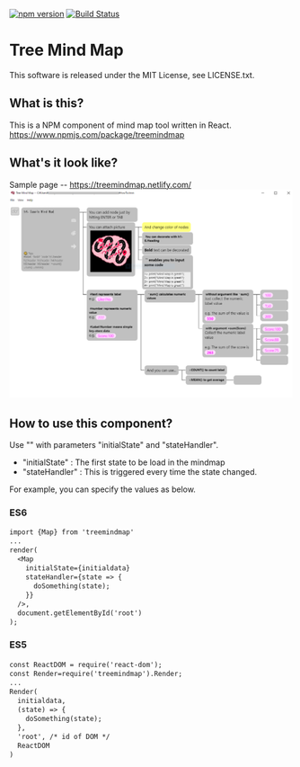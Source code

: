 [![npm version](https://badge.fury.io/js/treemindmap.svg)](https://badge.fury.io/js/treemindmap)
[![Build Status](https://travis-ci.org/3yaa3yaa/TreeMindMap.svg?branch=master)](https://travis-ci.org/3yaa3yaa/TreeMindMap)
# Tree Mind Map
This software is released under the MIT License, see LICENSE.txt.

## What is this?

This is a NPM component of mind map tool written in React.
https://www.npmjs.com/package/treemindmap

## What's it look like?
Sample page -- https://treemindmap.netlify.com/
![howto](https://github.com/3yaa3yaa/TreeMindMap/blob/master/howto.png)


## How to use this component?
Use "<Map />" with parameters "initialState" and "stateHandler".
* "initialState" : The first state to be load in the mindmap 
* "stateHandler" : This is triggered every time the state changed.

For example, you can specify the values as below.

### ES6
```
import {Map} from 'treemindmap'
...
render(
  <Map
    initialState={initialdata}
    stateHandler={state => {
      doSomething(state);
    }}
  />,
  document.getElementById('root')
);
```

### ES5
```
const ReactDOM = require('react-dom');
const Render=require('treemindmap').Render;
...
Render(
  initialdata,
  (state) => {
    doSomething(state);
  },
  'root', /* id of DOM */
  ReactDOM
)
```

